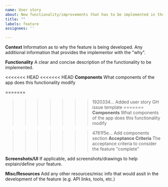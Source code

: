 ```yaml
---
name: User story
about: New functionality/improvements that has to be implemented in the existing product
title: ""
labels: feature
assignees: ''

---
```


**Context**
Information as to why the feature is being developed. Any additional information that provides the implementor with the "why".

**Functionality**
A clear and concise description of the functionality to be implemented.

<<<<<<< HEAD
<<<<<<< HEAD
**Components**
What components of the app does this functionality modify

=======
>>>>>>> 1920334... Added user story GH issue template
=======
**Components**
What components of the app does this functionality modify

>>>>>>> 4761f5e... Add components section
**Acceptance Criteria**
The acceptance criteria to consider the feature "complete"

**Screenshots/UI**
If applicable, add screenshots/drawings to help explain/define your feature.

**Misc/Resources**
Add any other resources/misc info that would assit in the development of the feature (e.g. API links, tools, etc.)
